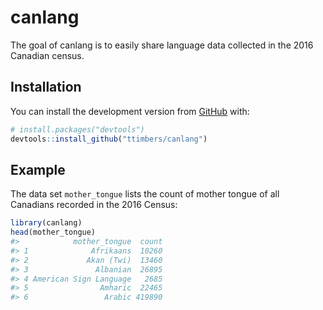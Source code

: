 
<!-- README.md is generated from README.Rmd. Please edit that file -->

# canlang

<!-- badges: start -->

<!-- badges: end -->

The goal of canlang is to easily share language data collected in the
2016 Canadian census.

## Installation

You can install the development version from
[GitHub](https://github.com/) with:

``` r
# install.packages("devtools")
devtools::install_github("ttimbers/canlang")
```

## Example

The data set `mother_tongue` lists the count of mother tongue of all
Canadians recorded in the 2016 Census:

``` r
library(canlang)
head(mother_tongue)
#>            mother_tongue  count
#> 1              Afrikaans  10260
#> 2             Akan (Twi)  13460
#> 3               Albanian  26895
#> 4 American Sign Language   2685
#> 5                Amharic  22465
#> 6                 Arabic 419890
```

